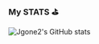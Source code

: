 ### My STATS ⛳️
![Jgone2's GitHub stats](https://github-readme-stats.vercel.app/api?username=Jgone2&show_icons=true&theme=tokyonight)
